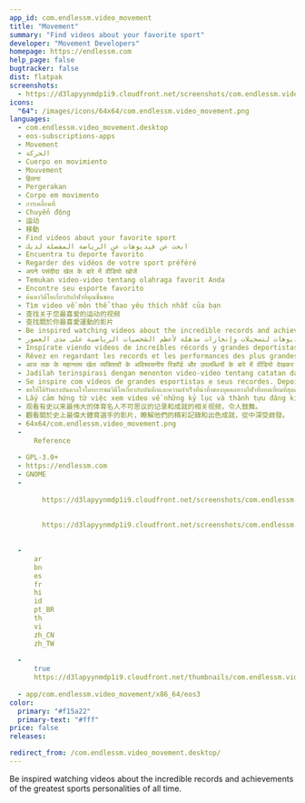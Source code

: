 ```yaml
---
app_id: com.endlessm.video_movement
title: "Movement"
summary: "Find videos about your favorite sport"
developer: "Movement Developers"
homepage: https://endlessm.com
help_page: false
bugtracker: false
dist: flatpak
screenshots:
  - https://d3lapyynmdp1i9.cloudfront.net/screenshots/com.endlessm.video_movement/C/com.endlessm.video_movement-screenshot1.jpg
icons:
  "64": /images/icons/64x64/com.endlessm.video_movement.png
languages:
  - com.endlessm.video_movement.desktop
  - eos-subscriptions-apps
  - Movement
  - الحركة
  - Cuerpo en movimiento
  - Mouvement
  - हिलना
  - Pergerakan
  - Corpo em movimento
  - การเคลื่อนที่
  - Chuyển động
  - 运动
  - 移動
  - Find videos about your favorite sport
  - ابحث عن فيديوهات عن الرياضة المفضلة لديك
  - Encuentra tu deporte favorito
  - Regarder des vidéos de votre sport préféré
  - अपने पसंदीदा खेल के बारे में वीडियो खोजें
  - Temukan video-video tentang olahraga favorit Anda
  - Encontre seu esporte favorito
  - ค้นหาวิดีโอเกี่ยวกับกีฬาที่คุณชื่นชอบ
  - Tìm video về môn thể thao yêu thích nhất của bạn
  - 查找关于您最喜爱的运动的视频
  - 查找關於你最喜愛運動的影片
  - Be inspired watching videos about the incredible records and achievements of the greatest sports personalities of all time.
  - احصل على الإلهام، بمشاهدة فيديوهات لتسجيلات وإنجازات مذهلة لأعظم الشخصيات الرياضية على مدى العصور.
  - Inspírate viendo videos de increíbles récords y grandes deportistas de todos los tiempos.
  - Rêvez en regardant les records et les performances des plus grandes sportifs de tous les temps en vidéo.
  - आज तक के महानतम खेल व्यक्तित्वों के अविश्वसनीय रिकॉर्ड और उपलब्धियों के बारे में वीडियो देखकर प्रेरित हों.
  - Jadilah terinspirasi dengan menonton video-video tentang catatan dan prestasi luar biasa dari kepribadian olahraga terbesar sepanjang masa.
  - Se inspire com vídeos de grandes esportistas e seus recordes. Depois é só praticar à vontade!
  - ขอให้ได้รับแรงบันดาลใจโดยการชมวิดีโอเกี่ยวกับบันทึกและความสำเร็จที่น่าทึ่งของบุคคลทางกีฬาที่ยอดเยี่ยมที่สุดตลอดกาล
  - Lấy cảm hứng từ việc xem video về những kỷ lục và thành tựu đáng kinh ngạc của những nhân vật thể thao vĩ đại nhất mọi thời đại.
  - 观看有史以来最伟大的体育名人不可思议的记录和成就的相关视频，令人鼓舞。
  - 觀看關於史上最偉大體育選手的影片，瞭解他們的精彩記錄和出色成就，從中深受啟發。
  - 64x64/com.endlessm.video_movement.png
  - 
      Reference
    
  - GPL-3.0+
  - https://endlessm.com
  - GNOME
  - 
      
        https://d3lapyynmdp1i9.cloudfront.net/screenshots/com.endlessm.video_movement/C/com.endlessm.video_movement-screenshot1.jpg
      
      
        https://d3lapyynmdp1i9.cloudfront.net/screenshots/com.endlessm.video_movement/C/com.endlessm.video_movement-screenshot2.jpg
      
    
  - 
      ar
      bn
      es
      fr
      hi
      id
      pt_BR
      th
      vi
      zh_CN
      zh_TW
    
  - 
      true
      https://d3lapyynmdp1i9.cloudfront.net/thumbnails/com.endlessm.video_movement/com.endlessm.video_movement-thumb.jpg
    
  - app/com.endlessm.video_movement/x86_64/eos3
color:
  primary: "#f15a22"
  primary-text: "#fff"
price: false
releases:

redirect_from: /com.endlessm.video_movement.desktop/
---
```


<p>Be inspired watching videos about the incredible records and achievements of the greatest sports personalities of all time.</p>